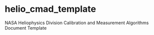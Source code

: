 # helio_cmad_template
NASA Heliophysics Division Calibration and Measurement Algorithms Document Template
